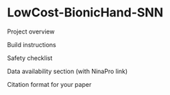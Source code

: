 # LowCost-BionicHand-SNN
Project overview

Build instructions

Safety checklist

Data availability section (with NinaPro link)

Citation format for your paper

